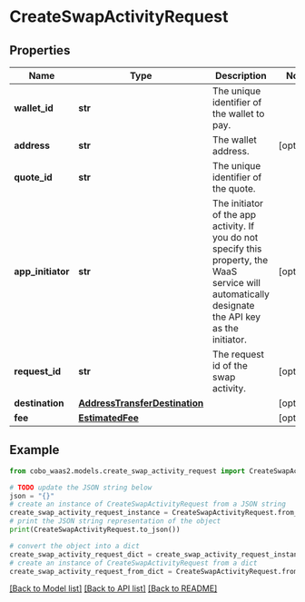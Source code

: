 # CreateSwapActivityRequest


## Properties

Name | Type | Description | Notes
------------ | ------------- | ------------- | -------------
**wallet_id** | **str** | The unique identifier of the wallet to pay. | 
**address** | **str** | The wallet address. | [optional] 
**quote_id** | **str** | The unique identifier of the quote. | 
**app_initiator** | **str** | The initiator of the app activity. If you do not specify this property, the WaaS service will automatically designate the API key as the initiator. | [optional] 
**request_id** | **str** | The request id of the swap activity. | [optional] 
**destination** | [**AddressTransferDestination**](AddressTransferDestination.md) |  | [optional] 
**fee** | [**EstimatedFee**](EstimatedFee.md) |  | [optional] 

## Example

```python
from cobo_waas2.models.create_swap_activity_request import CreateSwapActivityRequest

# TODO update the JSON string below
json = "{}"
# create an instance of CreateSwapActivityRequest from a JSON string
create_swap_activity_request_instance = CreateSwapActivityRequest.from_json(json)
# print the JSON string representation of the object
print(CreateSwapActivityRequest.to_json())

# convert the object into a dict
create_swap_activity_request_dict = create_swap_activity_request_instance.to_dict()
# create an instance of CreateSwapActivityRequest from a dict
create_swap_activity_request_from_dict = CreateSwapActivityRequest.from_dict(create_swap_activity_request_dict)
```
[[Back to Model list]](../README.md#documentation-for-models) [[Back to API list]](../README.md#documentation-for-api-endpoints) [[Back to README]](../README.md)


